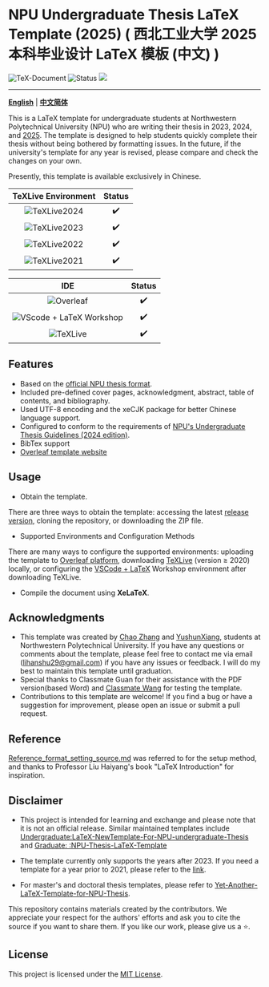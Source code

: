 # NPU Undergraduate Thesis LaTeX Template (2025) ( 西北工业大学 2025 本科毕业设计 LaTeX 模板 (中文) )

![TeX-Document](https://img.shields.io/badge/TeX-Document-3D6117.svg)
![Status](https://img.shields.io/badge/status-complete-brightgreen.svg)
[![](https://img.shields.io/badge/Version-v0.8.0-{徽标颜色}.svg)]({linkUrl})

------
[**English**](README.md) | [**中文简体**](README.zh-CN.md) 

This is a LaTeX template for undergraduate students at Northwestern Polytechnical University (NPU) who are writing their thesis in 2023, 2024, and [2025](https://github.com/lihanshu/NWPU-Thesis-Template/issues/6). The template is designed to help students quickly complete their thesis without being bothered by formatting issues. In the future, if the university's template for any year is revised, please compare and check the changes on your own.

Presently, this template is available exclusively in Chinese. 

|                         TeXLive Environment                          |       Status       |
| :------------------------------------------------------------------: | :----------------: |
| ![TeXLive2024](https://img.shields.io/badge/TeXLive-2024-3D6117.svg) | :heavy_check_mark: |
| ![TeXLive2023](https://img.shields.io/badge/TeXLive-2023-3D6117.svg) | :heavy_check_mark: |
| ![TeXLive2022](https://img.shields.io/badge/TeXLive-2022-3D6117.svg) | :heavy_check_mark: |
| ![TeXLive2021](https://img.shields.io/badge/TeXLive-2021-3D6117.svg) | :heavy_check_mark: |

|                                       IDE        |       Status       |
| :------------------------------------------------------------------------------------------: | :----------------: |
|                ![Overleaf](https://img.shields.io/badge/Overleaf-3D6117.svg)                 | :heavy_check_mark: |
| ![VScode + LaTeX Workshop ](https://img.shields.io/badge/VScode-LaTeX%20Workshop-3D6117.svg) | :heavy_check_mark: |
|                 ![TeXLive](https://img.shields.io/badge/TeXLive-3D6117.svg)                  | :heavy_check_mark: |

## Features

- Based on the [official NPU thesis format](OfficialTemplate/附件8：本科毕业设计（论文）正文模版.doc).
- Included pre-defined cover pages, acknowledgment, abstract, table of contents, and bibliography.
- Used UTF-8 encoding and the xeCJK package for better Chinese language support.
- Configured to conform to the requirements of [NPU's Undergraduate Thesis Guidelines (2024 edition)](https://jiaowu.nwpu.edu.cn/info/1164/12708.htm).
- BibTex support
- [Overleaf template website](https://www.overleaf.com/latex/templates/nwpu-thesis-template-2024/mbhxtpypgcqc) 

## Usage

- Obtain the template.

There are three ways to obtain the template: accessing the latest [release version](https://github.com/lihanshu/NWPU_Thesis_Template/releases), cloning the repository, or downloading the ZIP file.

- Supported Environments and Configuration Methods

There are many ways to configure the supported environments: uploading the template to [Overleaf platform](https://cn.overleaf.com/), downloading [TeXLive](https://zhuanlan.zhihu.com/p/41855480) (version $\geqslant$ 2020) locally, or configuring the [VSCode + LaTeX](https://zhuanlan.zhihu.com/p/38178015) Workshop environment after downloading TeXLive.

- Compile the document using **XeLaTeX**.

## Acknowledgments

- This template was created by [Chao Zhang](https://github.com/lihanshu) and [YushunXiang](https://github.com/YushunXiang), students at Northwestern Polytechnical University. If you have any questions or comments about the template, please feel free to contact me via email (lihanshu29@gmail.com) if you have any issues or feedback. I will do my best to maintain this template until graduation.
- Special thanks to Classmate Guan for their assistance with the PDF version(based Word) and [Classmate Wang](https://github.com/whzruc) for testing the template.
- Contributions to this template are welcome! If you find a bug or have a suggestion for improvement, please open an issue or submit a pull request.

## Reference

[Reference_format_setting_source.md](Reference_format_setting_source.md) was referred to for the setup method, and thanks to Professor Liu Haiyang's book "LaTeX Introduction" for inspiration.

## Disclaimer

- This project is intended for learning and exchange  and please note that it is not an official release. Similar maintained templates include [Undergraduate:LaTeX-NewTemplate-For-NPU-undergraduate-Thesis](https://github.com/jialinlvcn/LaTeX-NewTemplate-For-NPU-undergraduate-Thesis) and [Graduate: :NPU-Thesis-LaTeX-Template](https://github.com/WanshunSu/NPU-Thesis-LaTeX-Template)

- The template currently only supports the years after 2023. If you need a template for a year prior to 2021, please refer to the [link](https://github.com/polossk/LaTeX-Template-For-NPU-Thesis).

- For master's and doctoral thesis templates, please refer to [Yet-Another-LaTeX-Template-for-NPU-Thesis](https://github.com/NWPUMetaphysicsOffice/Yet-Another-LaTeX-Template-for-NPU-Thesis).

This repository contains materials created by the contributors. We appreciate your respect for the authors' efforts and ask you to cite the source if you want to share them. If you like our work, please give us a :star:.

## License

This project is licensed under the [MIT License](LICENSE).
